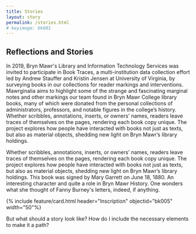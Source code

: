 ```yaml
---
title: Stories
layout: story
permalink: /stories.html
# keyimage: bk001
---
```


## Reflections and Stories

In 2019, Bryn Mawr's Library and Information Technology Services was invited to participate in Book Traces, a multi-institution data collection effort led by Andrew Stauffer and Kristin Jensen at University of Virginia, by surveying books in our collections for reader markings and interventions. Mawrginalia aims to highlight some of the strange and fascinating marginal notes and other markings our team found in Bryn Mawr College library books, many of which were donated from the personal collections of administrators, professors, and notable figures in the college’s history. Whether scribbles, annotations, inserts, or owners’ names, readers leave traces of themselves on the pages, rendering each book copy unique. The project explores how people have interacted with books not just as texts, but also as material objects, shedding new light on Bryn Mawr’s library holdings.

Whether scribbles, annotations, inserts, or owners’ names, readers leave traces of themselves on the pages, rendering each book copy unique. The project explores how people have interacted with books not just as texts, but also as material objects, shedding new light on Bryn Mawr’s library holdings.
This book was signed by Mary Garrett on June 18, 1880. An interesting character and quite a role in Bryn Mawr History. One wonders what she thought of Fanny Burney's letters, indeed, if anything.


{% include feature/card.html header="Inscription" objectid="bk005" width="50"%}


But what should a story look like? How do I include the necessary elements to make it a path?
